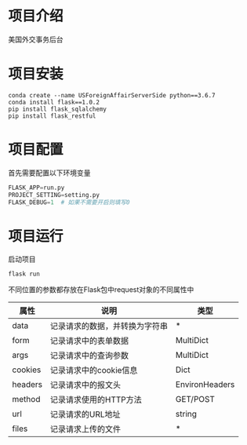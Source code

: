 # 项目介绍

美国外交事务后台

# 项目安装

```shell
conda create --name USForeignAffairServerSide python==3.6.7
conda install flask==1.0.2
pip install flask_sqlalchemy
pip install flask_restful
```

# 项目配置

首先需要配置以下环境变量

```python
FLASK_APP=run.py
PROJECT_SETTING=setting.py
FLASK_DEBUG=1  # 如果不需要开启则填写0
```

# 项目运行

启动项目

```shell
flask run
```

不同位置的参数都存放在Flask包中request对象的不同属性中


| 属性    | 说明                           | 类型           |
| ------- | ------------------------------ | -------------- |
| data    | 记录请求的数据，并转换为字符串 | \*             |
| form    | 记录请求中的表单数据           | MultiDict      |
| args    | 记录请求中的查询参数           | MultiDict      |
| cookies | 记录请求中的cookie信息         | Dict           |
| headers | 记录请求中的报文头             | EnvironHeaders |
| method  | 记录请求使用的HTTP方法         | GET/POST       |
| url     | 记录请求的URL地址              | string         |
| files   | 记录请求上传的文件             | \*             |
